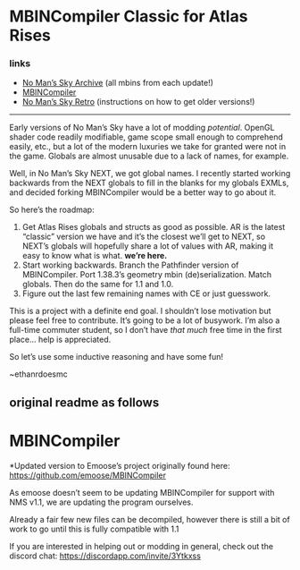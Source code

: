 # MBINCompiler Classic for Atlas Rises

### links
- [No Man’s Sky Archive](https://github.com/Lenni009/nms-archive) (all mbins from each update!)
- [MBINCompiler](https://github.com/monkeyman192/mbincompiler)
- [No Man’s Sky Retro](https://nomansskyretro.com) (instructions on how to get older versions!)

------
Early versions of No Man’s Sky have a lot of modding *potential*. OpenGL shader code readily modifiable, game scope small enough to comprehend easily, etc., but a lot of the modern luxuries we take for granted were not in the game. Globals are almost unusable due to a lack of names, for example. 

Well, in No Man’s Sky NEXT, we got global names. I recently started working backwards from the NEXT globals to fill in the blanks for my globals EXMLs, and decided forking MBINCompiler would be a better way to go about it.

So here’s the roadmap:

1. Get Atlas Rises globals and structs as good as possible. AR is the latest “classic” version we have and it’s the closest we’ll get to NEXT, so NEXT’s globals will hopefully share a lot of values with AR, making it easy to know what is what. **we’re here.** 
2. Start working backwards. Branch the Pathfinder version of MBINCompiler. Port 1.38.3’s geometry mbin (de)serialization. Match globals. Then do the same for 1.1 and 1.0.
3. Figure out the last few remaining names with CE or just guesswork. 

This is a project with a definite end goal. I shouldn’t lose motivation but please feel free to contribute. It’s going to be a lot of busywork. I’m also a full-time commuter student, so I don’t have *that much* free time in the first place… help is appreciated.

So let’s use some inductive reasoning and have some fun!

~ethanrdoesmc



## original readme as follows
# MBINCompiler

*Updated version to Emoose’s project originally found here: https://github.com/emoose/MBINCompiler

As emoose doesn’t seem to be updating MBINCompiler for support with NMS v1.1, we are updating the program ourselves.

Already a fair few new files can be decompiled, however there is still a bit of work to go until this is fully compatible with 1.1

If you are interested in helping out or modding in general, check out the discord chat: https://discordapp.com/invite/3Ytkxss
